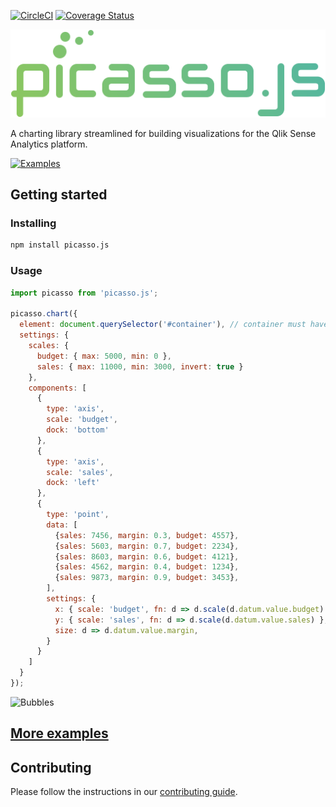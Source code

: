 [![CircleCI](https://circleci.com/gh/qlik-oss/picasso.js.svg?style=shield)](https://circleci.com/gh/qlik-oss/picasso.js)
[![Coverage Status](https://coveralls.io/repos/github/qlik-oss/picasso.js/badge.svg)](https://coveralls.io/github/qlik-oss/picasso.js)

![picasso.js](docs/assets/picassojs.png)

A charting library streamlined for building visualizations for the Qlik Sense Analytics platform.

[![Examples](website/static/img/examples.png)](https://picassojs.com/examples.html)

## Getting started

### Installing

```sh
npm install picasso.js
```

### Usage

```js
import picasso from 'picasso.js';

picasso.chart({
  element: document.querySelector('#container'), // container must have a width and height specified
  settings: {
    scales: {
      budget: { max: 5000, min: 0 },
      sales: { max: 11000, min: 3000, invert: true }
    },
    components: [
      {
        type: 'axis',
        scale: 'budget',
        dock: 'bottom'
      },
      {
        type: 'axis',
        scale: 'sales',
        dock: 'left'
      },
      {
        type: 'point',
        data: [
          {sales: 7456, margin: 0.3, budget: 4557},
          {sales: 5603, margin: 0.7, budget: 2234},
          {sales: 8603, margin: 0.6, budget: 4121},
          {sales: 4562, margin: 0.4, budget: 1234},
          {sales: 9873, margin: 0.9, budget: 3453},
        ],
        settings: {
          x: { scale: 'budget', fn: d => d.scale(d.datum.value.budget) },
          y: { scale: 'sales', fn: d => d.scale(d.datum.value.sales) },
          size: d => d.datum.value.margin,
        }
      }
    ]
  }
});
```

![Bubbles](website/static/img/bubbles.png)

## [More examples](https://picassojs.com/examples.html)

## Contributing

Please follow the instructions in our [contributing guide](./.github/CONTRIBUTING.md).
